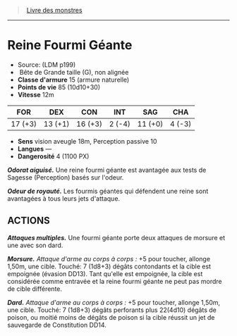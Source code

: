 ﻿> [Livre des monstres](tome_of_beasts.md)

---

# Reine Fourmi Géante

- Source: (LDM p199)
-  Bête de Grande taille (G), non alignée
- **Classe d'armure** 15 (armure naturelle)
- **Points de vie** 85 (10d10+30)
- **Vitesse** 12m

|FOR|DEX|CON|INT|SAG|CHA|
|---|---|---|---|---|---|
|17 (+3)|13 (+1)|16 (+3)|2 (-4)|11 (+0)|4 (-3)|

- **Sens** vision aveugle 18m, Perception passive 10
- **Langues** —
- **Dangerosité** 4 (1100 PX)

**_Odorat aiguisé._** Une reine fourmi géante est avantagée aux tests de Sagesse (Perception) basés sur l'odeur.

**_Odeur de royauté._** Les fourmis géantes qui défendent une reine sont avantagées à tous leurs jets d'attaque.

## ACTIONS

**_Attaques multiples._** Une fourmi géante porte deux attaques de morsure et une avec son dard.

**_Morsure._** _Attaque d'arme au corps à corps :_ +5 pour toucher, allonge 1,50m, une cible. Touché: 7 (1d8+3) dégâts contondants et la cible est empoignée (évasion DD13). Tant qu'elle est empoignée, la cible est considérée comme entravée et la reine fourmi géante ne peut pas mordre de cible différente.

**_Dard._** _Attaque d'arme au corps à corps :_ +5 pour toucher, allonge 1,50m, une cible. Touché: 7 (1d8+3) dégâts perforants plus 22(4d10) dégâts de poison, ou moitié moins de dégâts de poison si la cible réussit un jet de sauvegarde de Constitution DD14.

